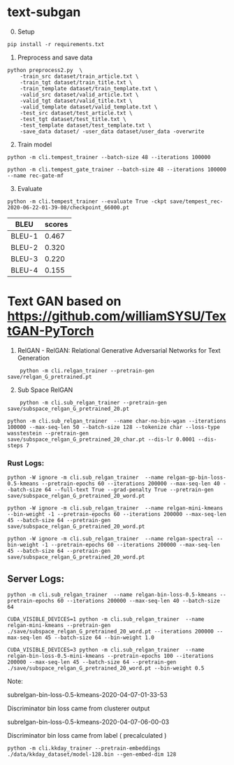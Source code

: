 # text-subgan

0. Setup

```
pip install -r requirements.txt
```

1. Preprocess and save data

```
python preprocess2.py  \
    -train_src dataset/train_article.txt \
    -train_tgt dataset/train_title.txt \
    -train_template dataset/train_template.txt \
    -valid_src dataset/valid_article.txt \
    -valid_tgt dataset/valid_title.txt \
    -valid_template dataset/valid_template.txt \
    -test_src dataset/test_article.txt \
    -test_tgt dataset/test_title.txt \
    -test_template dataset/test_template.txt \
    -save_data dataset/ -user_data dataset/user_data -overwrite
```

2. Train model

```
python -m cli.tempest_trainer --batch-size 48 --iterations 100000

python -m cli.tempest_gate_trainer --batch-size 48 --iterations 100000 --name rec-gate-mf
```

3. Evaluate 

```
python -m cli.tempest_trainer --evaluate True -ckpt save/tempest_rec-2020-06-22-01-39-08/checkpoint_66000.pt
```


| BLEU      | scores |
|-----------|-------|
|BLEU-1    | 0.467 |
|BLEU-2    | 0.320 |
|BLEU-3    | 0.220 |
|BLEU-4    | 0.155 |



# Text GAN based on https://github.com/williamSYSU/TextGAN-PyTorch

1. RelGAN - RelGAN: Relational Generative Adversarial Networks for Text Generation


```
    python -m cli.relgan_trainer --pretrain-gen save/relgan_G_pretrained.pt
```


2. Sub Space RelGAN


```
    python -m cli.sub_relgan_trainer --pretrain-gen save/subspace_relgan_G_pretrained_20.pt
```



```
python -m cli.sub_relgan_trainer  --name char-no-bin-wgan --iterations 100000 --max-seq-len 50 --batch-size 128 --tokenize char --loss-type wasstestein --pretrain-gen save/subspace_relgan_G_pretrained_20_char.pt --dis-lr 0.0001 --dis-steps 7
```

### Rust Logs:

```
python -W ignore -m cli.sub_relgan_trainer  --name relgan-gp-bin-loss-0.5-kmeans --pretrain-epochs 60 --iterations 200000 --max-seq-len 40 --batch-size 64 --full-text True --grad-penalty True --pretrain-gen save/subspace_relgan_G_pretrained_20_word.pt
```

```
python -W ignore -m cli.sub_relgan_trainer  --name relgan-mini-kmeans --bin-weight -1 --pretrain-epochs 60 --iterations 200000 --max-seq-len 45 --batch-size 64 --pretrain-gen save/subspace_relgan_G_pretrained_20_word.pt
```

```
python -W ignore -m cli.sub_relgan_trainer  --name relgan-spectral --bin-weight -1 --pretrain-epochs 60 --iterations 200000 --max-seq-len 45 --batch-size 64 --pretrain-gen save/subspace_relgan_G_pretrained_20_word.pt
```


## Server Logs:

```
python -m cli.sub_relgan_trainer  --name relgan-bin-loss-0.5-kmeans --pretrain-epochs 60 --iterations 200000 --max-seq-len 40 --batch-size 64
```

```
CUDA_VISIBLE_DEVICES=1 python -m cli.sub_relgan_trainer  --name relgan-mini-kmeans --pretrain-gen ./save/subspace_relgan_G_pretrained_20_word.pt --iterations 200000 --max-seq-len 45 --batch-size 64 --bin-weight 1.0
```

```
CUDA_VISIBLE_DEVICES=3 python -m cli.sub_relgan_trainer  --name relgan-bin-loss-0.5-mini-kmeans --pretrain-epochs 100 --iterations 200000 --max-seq-len 45 --batch-size 64 --pretrain-gen ./save/subspace_relgan_G_pretrained_20_word.pt --bin-weight 0.5
```

Note:

subrelgan-bin-loss-0.5-kmeans-2020-04-07-01-33-53

Discriminator bin loss came from clusterer output


subrelgan-bin-loss-0.5-kmeans-2020-04-07-06-00-03

Discriminator bin loss came from label ( precalculated )




```
python -m cli.kkday_trainer --pretrain-embeddings ./data/kkday_dataset/model-128.bin --gen-embed-dim 128
```



